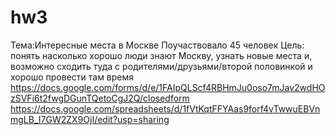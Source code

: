 # hw3
 Тема:Интересные места в Москве 
 Поучаствовало 45 человек
 Цель: понять насколько хорошо люди знают Москву, узнать новые места и, возможно сходить туда с родителями/друзьями/второй половинкой и хорошо провести там время
 https://docs.google.com/forms/d/e/1FAIpQLScf4RBHmJu0oso7mJav2wdHOzSVFi6t2fwgDGunTQetoCgJ2Q/closedform 
https://docs.google.com/spreadsheets/d/1fVtKqtFFYAas9forf4vTwwuEBVnmgLB_I7GW2ZX9OjI/edit?usp=sharing

